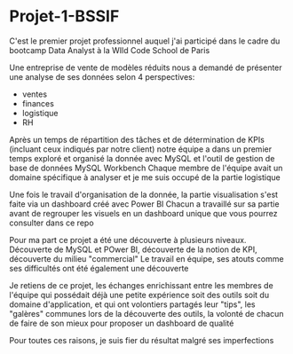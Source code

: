 # Projet-1-BSSIF

C'est le premier projet professionnel auquel j'ai participé dans le cadre du bootcamp Data Analyst à la WIld Code School de Paris

Une entreprise de vente de modèles réduits nous a demandé de présenter une analyse de ses données selon 4 perspectives:
  - ventes
  - finances
  - logistique
  - RH

Après un temps de répartition des tâches et de détermination de KPIs (incluant ceux indiqués par notre client)
notre équipe a dans un premier temps exploré et organisé la donnée avec MySQL et l'outil de gestion de base de données MySQL Workbench
Chaque membre de l'équipe avait un domaine spécifique à analyser et je me suis occupé de la partie logistique

Une fois le travail d'organisation de la donnée, la partie visualisation s'est faite via un dashboard créé avec Power BI
Chacun a travaillé sur sa partie avant de regrouper les visuels en un dashboard unique que vous pourrez consulter dans ce repo

Pour ma part ce projet a été une découverte à plusieurs niveaux. Découverte de MySQL et POwer BI, découverte de la notion de KPI, découverte du milieu "commercial"
Le travail en équipe, ses atouts comme ses difficultés ont été également une découverte

Je retiens de ce projet, les échanges enrichissant entre les membres de l'équipe qui possédait déjà une petite expérience soit des outils soit du domaine d'application, et qui ont volontiers partagés leur "tips",
les "galères" communes lors de la découverte des outils, la volonté de chacun de faire de son mieux pour proposer un dashboard de qualité

Pour toutes ces raisons, je suis fier du résultat malgré ses imperfections

